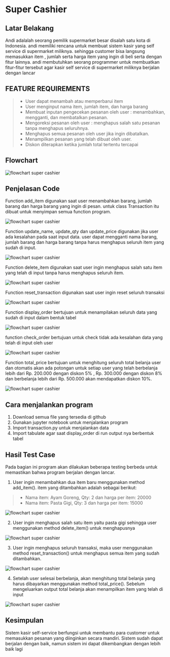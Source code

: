 # Super Cashier

## Latar Belakang

Andi adalalah seorang pemilik supermarket besar disalah satu kota di Indonesia. andi memiliki
rencana untuk membuat sistem kasir yang self service di supermarket miliknya. sehingga customer bisa
langsung memasukkan item , jumlah serta harga item yang ingin di beli serta dengan fitur lainnya.
andi membutuhkan seorang programmer untuk membuatkan fitur-fitur tersebut agar kasir self service di supermarket miliknya berjalan dengan lancar

## FEATURE REQUIREMENTS

> - User dapat menambah atau memperbarui item
> - User menginput nama item, jumlah item, dan harga barang
> - Membuat inputan pengecekan pesanan oleh user : menambahkan, mengganti, dan membatalkan pesanan.
> - Mengoreksi pesanan oleh user : menghapus salah satu pesanan tanpa menghapus seluruhnya.
> - Menghapus semua pesanan oleh user jika ingin dibatalkan.
> - Menampilkan pesanan yang telah dibuat oleh user.
> - Diskon diterapkan ketika jumlah total tertentu tercapai

## Flowchart

![flowchart super cashier](/img/flowchart.png)

## Penjelasan Code

Function add_item digunakan saat user menambahkan barang,
jumlah barang dan harga barang yang ingin di pesan. untuk class Transaction
itu dibuat untuk menyimpan semua function program.

![flowchart super cashier](/img/additem.png)

Function update_name, update_qty dan update_price digunakan jika user ada kesalahan
pada saat input data. user dapat mengganti nama barang, jumlah barang dan harga barang
tanpa harus menghapus seluruh item yang sudah di input.

![flowchart super cashier](/img/updateitem.png)

Function delete_item digunakan saat user ingin menghapus salah satu item yang
telah di input tanpa harus menghapus seluruh item.

![flowchart super cashier](/img/deleteitem.png)

Function reset_transaction digunakan saat user ingin reset seluruh transaksi

![flowchart super cashier](/img/resettransaksi.png)

Function display_order bertujuan untuk menampilakan seluruh data yang sudah
di input dalam bentuk tabel

![flowchart super cashier](/img/displayorder.png)

function check_order bertujuan untuk check tidak ada kesalahan data 
yang telah di input oleh user

![flowchart super cashier](/img/checkorder.png)

Function total_price bertujuan untuk menghitung seluruh total belanja user
dan otomatis akan ada potongan untuk setiap user yang telah berbelanja lebih dari
Rp. 200.000 dengan diskon 5% , Rp. 300.000 dengan diskon 8% dan berbelanja lebih
dari Rp. 500.000 akan mendapatkan diskon 10%.

![flowchart super cashier](/img/totalprice3.png)

## Cara menjalankan program

1. Download semua file yang tersedia di github
2. Gunakan jupyter notebook untuk menjalankan program
3. Import transaction.py untuk menjalankan data
4. Import tabulate agar saat display_order di run output nya berbentuk tabel

## Hasil Test Case
Pada bagian ini program akan dilakukan beberapa testing berbeda untuk memastikan bahwa program berjalan  dengan lancar.

1. User ingin menambahkan dua item baru menggunakan method add_item(). item yang ditambahkan adalah sebagai berikut:

> - Nama item: Ayam Goreng, Qty: 2 dan harga per item: 20000
> - Nama item: Pasta Gigi, Qty: 3 dan harga per item: 15000

![flowchart super cashier](/img/tescase_additem.png)

2. User ingin menghapus salah satu item yaitu pasta gigi sehingga user menggunakan method delete_item() untuk menghapusnya

![flowchart super cashier](/img/testcase_deleteitem.png)

3. User ingin menghapus seluruh transaksi, maka user  menggunakan method reset_transaction() untuk menghapus semua item yang sudah ditambahkan.

![flowchart super cashier](/img/testcase_reset.png)

4. Setelah user selesai berbelanja, akan menghitung total belanja yang harus dibayarkan menggunakan method total_price(). Sebelum mengeluarkan output total belanja akan menampilkan item yang telah di input

![flowchart super cashier](/img/hasil%20test.png)


## Kesimpulan
Sistem kasir self-service berfungsi untuk membantu para customer untuk memasukkan pesanan yang diinginkan secara mandiri. Sistem sudah dapat berjalan dengan baik, namun sistem ini dapat dikembangkan dengan lebih baik lagi
